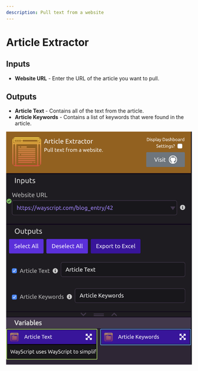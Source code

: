 ```yaml
---
description: Pull text from a website
---
```


# Article Extractor

## Inputs

* **Website URL** - Enter the URL of the article you want to pull.

## Outputs

* **Article Text** - Contains all of the text from the article.
* **Article Keywords** - Contains a list of keywords that were found in the article.

![](../../.gitbook/assets/screen-shot-2019-07-15-at-9.59.31-pm.png)

